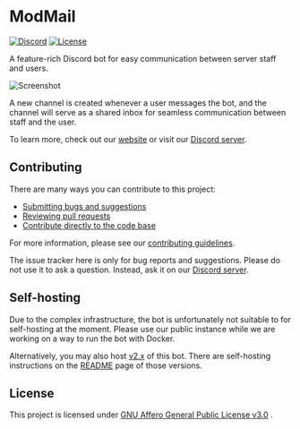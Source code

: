 # ModMail

[![Discord](https://discordapp.com/api/guilds/576016832956334080/embed.png)](https://discord.gg/wjWJwJB)
[![License](https://img.shields.io/github/license/chamburr/modmail.svg)](https://github.com/chamburr/modmail/blob/master/LICENSE)

A feature-rich Discord bot for easy communication between server staff and users.

![Screenshot](https://chamburr.xyz/u/7PUf0Z.png)

A new channel is created whenever a user messages the bot, and the channel will serve as a shared
inbox for seamless communication between staff and the user.

To learn more, check out our [website](https://modmail.xyz) or visit
our [Discord server](https://discord.gg/wjWJwJB).

## Contributing

There are many ways you can contribute to this project:

- [Submitting bugs and suggestions](https://github.com/chamburr/modmail/issues)
- [Reviewing pull requests](https://github.com/chamburr/modmail/pulls)
- [Contribute directly to the code base](https://github.com/chamburr/modmail/pulls)

For more information, please see
our [contributing guidelines](https://github.com/chamburr/modmail/blob/master/CONTRIBUTING.md).

The issue tracker here is only for bug reports and suggestions. Please do not use it to ask a
question. Instead, ask it on our [Discord server](https://discord.gg/wjWJwJB).

## Self-hosting

Due to the complex infrastructure, the bot is unfortunately not suitable to for self-hosting at the
moment. Please use our public instance while we are working on a way to run the bot with Docker.

Alternatively, you may also host [v2.x](https://github.com/chamburr/modmail/tree/v2.1.2) of this bot. There are self-hosting instructions on the [README](https://github.com/chamburr/modmail/tree/v2.1.2#self-hosting) page of those versions.

## License

This project is licensed
under [GNU Affero General Public License v3.0](https://github.com/chamburr/modmail/blob/master/LICENSE)
.
